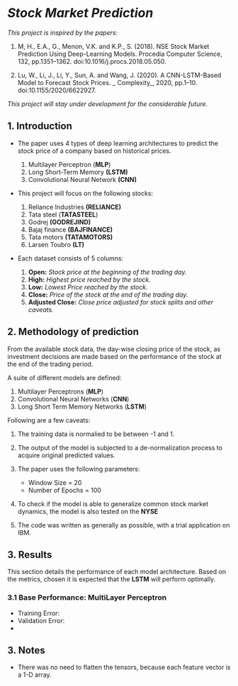 #  _Stock Market Prediction_ 




_This project is inspired by the papers:_
1. M, H., E.A., G., Menon, V.K. and K.P., S. (2018). NSE Stock Market Prediction Using Deep-Learning Models. Procedia Computer Science, 132, pp.1351–1362. doi:10.1016/j.procs.2018.05.050.


2. Lu, W., Li, J., Li, Y., Sun, A. and Wang, J. (2020). A CNN-LSTM-Based Model to Forecast Stock Prices. _ Complexity_, 
2020, pp.1–10. doi:10.1155/2020/6622927.

_This project will stay under development for the considerable future._
## 1. Introduction 
* The paper uses 4 types of deep learning architectures to predict
  the stock price of a company based on historical prices.
    1. Multilayer Perceptron (**MLP**)
    2. Long Short-Term Memory **(LSTM)**
    3. Convolutional Neural Network **(CNN)**


* This project will focus on the following stocks:
  1. Reliance Industries **(RELIANCE)**
  2. Tata steel (**TATASTEEL**)
  3. Godrej **(GODREJIND)**
  4. Bajaj finance **(BAJFINANCE)**
  5. Tata motors **(TATAMOTORS)**
  6. Larsen Toubro **(LT)**


* Each dataset consists of 5 columns:
  1. **Open:** _Stock price at the beginning of the trading day._
  2. **High:** _Highest price reached by the stock._ 
  3. **Low:** _Lowest Price reached by the stock._
  4. **Close:** _Price of the stock at the end of the trading day._
  5. **Adjusted Close:** _Close price adjusted for stock splits and other caveats._

## 2. Methodology of prediction 
From the available stock data, the day-wise closing price of the stock, as investment
decisions are made based on the performance of the stock at the end of the trading period.

A suite of different models are defined: 
  1. Multilayer Perceptrons (**MLP**)
  2. Convolutional Neural Networks (**CNN**)
  3. Long Short Term Memory Networks (**LSTM**)

Following are a few caveats:

1. The training data is normalied to be between -1 and 1.
2. The output of the model is subjected to a de-normalization process to acquire original predicted values. 
3. The paper uses the following parameters:
   * Window Size = 20
   * Number of Epochs = 100
4. To check if the model is able to generalize common stock market
   dynamics, the model is also tested on the **NYSE**

5. The code was written as generally as possible, with a trial application on IBM.


## 3. Results
This section details the performance of each model architecture. Based on the metrics, chosen 
it is expected that the **LSTM** will perform optimally.

### 3.1 Base Performance: MultiLayer Perceptron 
* Training Error: 
* Validation Error: 
* 



## 3. Notes
* There was no need to flatten the tensors, because each 
  feature vector is a 1-D array. 
